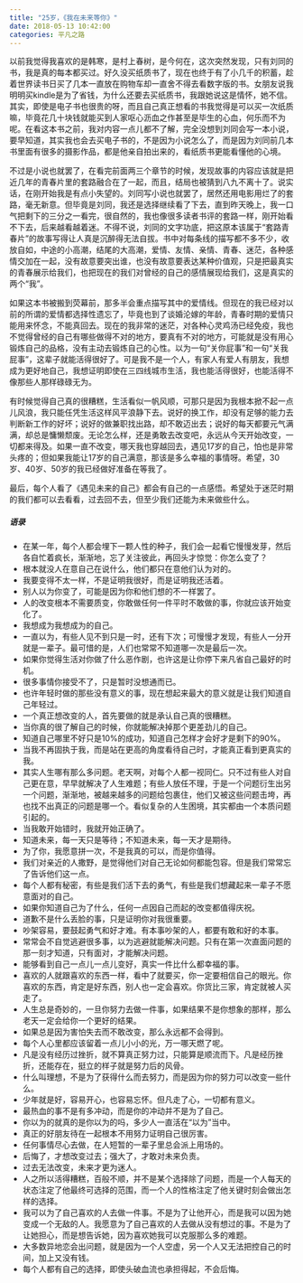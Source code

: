```yaml
---
title: "25岁，《我在未来等你》"
date: 2018-05-13 10:42:00
categories: 平凡之路
---
```

以前我觉得我喜欢的是韩寒，是村上春树，是今何在，这次突然发现，只有刘同的书，我是真的每本都买过。好久没买纸质书了，现在也终于有了小几千的积蓄，趁着世界读书日买了几本一直放在购物车却一直舍不得去看数字版的书。女朋友说我明明买kindle是为了省钱，为什么还要去买纸质书，我跟她说这是情怀，她不信。其实，即使是电子书也很贵的呀，而且自己真正想看的书我觉得是可以买一次纸质嘛，毕竟花几十块钱就能买到人家呕心沥血之作甚至是毕生的心血，何乐而不为呢。在看这本书之前，我对内容一点儿都不了解，完全没想到刘同会写一本小说，要早知道，其实我也会去买电子书的，不是因为小说怎么了，而是因为刘同前几本书里面有很多的摄影作品，都是他亲自拍出来的，看纸质书更能看懂他的心境。

<!--more-->

不过是小说也就罢了，在看完前面两三个章节的时候，发现故事的内容应该就是把近几年的青春片里的套路融合在了一起，而且，结局也被猜到八九不离十了。说实话，在刚开始我是有点小失望的。刘同写小说也就罢了，居然还用电影用烂了的套路，毫无新意。但毕竟是刘同，我还是选择继续看了下去，直到昨天晚上，我一口气把剩下的三分之一看完，很自然的，我也像很多读者书评的套路一样，刚开始看不下去，后来越看越着迷。不得不说，刘同的文字功底，把这原本该属于“套路青春片”的故事写得让人真是沉醉得无法自拔。书中对每条线的描写都不多不少，收放自如，中途的小高潮，结尾的大高潮，爱情、友情、亲情、青春、迷茫，各种感情交加在一起，没有故意要突出谁，也没有故意要表达某种价值观，只是把最真实的青春展示给我们，也把现在的我们对曾经的自己的感情展现给我们，这是真实的两个“我”。

如果这本书被搬到荧幕前，那多半会重点描写其中的爱情线。但现在的我已经对以前的所谓的爱情都选择性遗忘了，毕竟也到了谈婚沦嫁的年龄，青春时期的爱情只能用来怀念，不能真回去。现在的我非常的迷茫，对各种心灵鸡汤已经免疫，我也不觉得曾经的自己有哪些做得不对的地方，要真有不对的地方，可能就是没有用心锻炼自己的品格，没有主动去锻炼自己的心性。以为一句“关你屁事”和一句“关我屁事”，这辈子就能活得很好了。可是我不是一个人，有家人有爱人有朋友，我想成为更好地自己，我想证明即使在三四线城市生活，我也能活得很好，也能活得不像那些人那样碌碌无为。

有时候觉得自己真的很糟糕，生活看似一帆风顺，可那只是因为我根本掀不起一点儿风浪，我只能任凭生活这样风平浪静下去。说好的换工作，却没有足够的能力去判断新工作的好坏；说好的做兼职找出路，却不敢迈出去；说好的每天都要元气满满，却总是慵懒颓废。无论怎么样，还是勇敢去改变吧，永远从今天开始改变，一切都来得及。如果一直不改变，哪天我也穿越回去，遇见17岁的自己，怕也是非常头疼的；但如果我能让17岁的自己满意，那该是多么幸福的事情呀。希望，30岁、40岁、50岁的我已经做好准备在等我了。

最后，每个人看了《遇见未来的自己》都会有自己的一点感悟。希望处于迷茫时期的我们都可以去看看，过去回不去，但至少我们还能为未来做些什么。



##### 语录

- 在某一年，每个人都会埋下一颗人性的种子，我们会一起看它慢慢发芽，然后各自忙着疯长，渐渐地，忘了关注彼此，再回头才惊觉：你怎么变了？
- 根本就没人在意自己在说什么，他们都只在意他们认为对的。
- 我要变得不太一样，不是证明我很好，而是证明我还活着。
- 别人以为你变了，可能是因为你和他们想的不一样罢了。
- 人的改变根本不需要质变，你敢做任何一件平时不敢做的事，你就应该开始变化了。
- 我想成为我想成为的自己。
- 一直以为，有些人见不到只是一时，还有下次；可慢慢才发现，有些人一分开就是一辈子。最可惜的是，人们也常常不知道哪一次是最后一次。
- 如果你觉得生活对你做了什么恶作剧，也许这是让你停下来凡省自己最好的时机。
- 很多事情你接受不了，只是暂时没想通而已。
- 也许年轻时做的那些没有意义的事，现在想起来最大的意义就是让我们知道自己年轻过。
- 一个真正想改变的人，首先要做的就是承认自己真的很糟糕。
- 当你真的很了解自己的时候，你就能解决掉那个更差劲儿的自己。
- 知道自己哪里不好只是10%的成功，知道自己怎样才会好才是剩下的90%。
- 当我不再固执于我，而是站在更高的角度看待自己时，才能真正看到更真实的我。
- 其实人生哪有那么多问题。老天啊，对每个人都一视同仁。只不过有些人对自己更在意，早早就解决了人生难题；有些人放任不理，于是一个问题衍生出另一个问题，渐渐地，被越来越多的问题给包裹住，他们又被这些问题击垮，再也找不出真正的问题是哪一个。看似复杂的人生困境，其实都由一个本质问题引起的。
- 当我敢开始错时，我就开始正确了。
- 知道未来，每一天只是等待；不知道未来，每一天才是期待。
- 为了你，我愿意拼一次，不是我真的可以，而是你值得。
- 我们对亲近的人撒野，是觉得他们对自己无论如何都能包容。但是我们常常忘了告诉他们这一点。
- 每个人都有秘密，有些是我们活下去的勇气，有些是我们想藏起来一辈子不愿意面对的自己。
- 如果你知道自己为了什么，任何一点因自己而起的改变都值得庆祝。
- 道歉不是什么丢脸的事，只是证明你对我很重要。
- 吵架容易，要鼓起勇气和好才难。有本事吵架的人，都要有敢和好的本事。
- 常常会不自觉逃避很多事，以为逃避就能解决问题。只有在第一次直面问题的那一刻才知道，只有面对，才能解决问题。
- 能够看到自己一点儿一点儿变好，真实一件比什么都幸福的事。
- 喜欢的人就跟喜欢的东西一样，看中了就要买，你一定要相信自己的眼光。你喜欢的东西，肯定是好东西，别人也一定会喜欢。你货比三家，肯定就被人买走了。
- 人生总是奇妙的，一旦你努力去做一件事，如果结果不是你想象的那样，那么老天一定会给你一个更好的结果。
- 如果总是因为害怕失去而不敢改变，那么永远都不会得到。
- 每个人心里都应该留着一点儿小小的光，万一哪天燃了呢。
- 凡是没有经历过挫折，就不算真正努力过，只能算是顺流而下。凡是经历挫折，还能存在，挺立的样子就是努力后的风骨。
- 什么叫理想，不是为了获得什么而去努力，而是因为你的努力可以改变一些什么。 
- 少年就是好，容易开心，也容易忘怀。但凡走了心，一切都有意义。
- 最热血的事不是有多冲动，而是你的冲动并不是为了自己。
- 你以为的就真的是你以为的吗，多少人一直活在“以为”当中。
- 真正的好朋友待在一起根本不用努力证明自己很厉害。
- 任何事情尽心去做，在人短暂的一辈子里总会派上用场的。 
- 后悔了，才想改变过去；强大了，才敢对未来负责。
- 过去无法改变，未来才更为迷人。
- 人之所以活得糟糕，百般不顺，并不是某个选择除了问题，而是一个人每天的状态注定了他最终可选择的范围，而一个人的性格注定了他关键时刻会做出怎样的选择。
- 我可以为了自己喜欢的人去做一件事。不是为了让他开心，而是我可以因为她变成一个无敌的人。我愿意为了自己喜欢的人去做从没有想过的事。不是为了让她担心，而是想告诉她，因为喜欢她我可以克服那么多的难题。
- 大多数异地恋会出问题，就是因为一个人空虚，另一个人又无法把控自己的时间，加上又没有钱。
- 每个人都有自己的选择，即使头破血流也承担得起，不会后悔。


